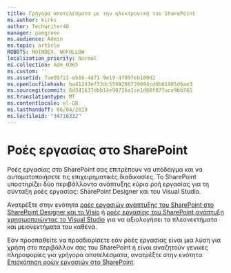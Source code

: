 ```yaml
---
title: Γρήγορα αποτελέσματα με την ηλεκτρονική του SharePoint
ms.author: kirks
author: Techwriter40
manager: pamgreen
ms.audience: Admin
ms.topic: article
ROBOTS: NOINDEX, NOFOLLOW
localization_priority: Normal
ms.collection: Adm_O365
ms.custom: ''
ms.assetid: 7ae05f21-eb16-4d71-9e19-4f097eb100d2
ms.openlocfilehash: ba41247ef33dc5599260739094cd0b61985d6ae3
ms.sourcegitcommit: 6d341637dbb14e90726a1ce1d68f077ace9bb765
ms.translationtype: MT
ms.contentlocale: el-GR
ms.lasthandoff: 06/04/2019
ms.locfileid: "34716332"
---
```

# <a name="workflows-in-sharepoint"></a>Ροές εργασίας στο SharePoint

Ροές εργασίας στο SharePoint σας επιτρέπουν να υπόδειγμα και να αυτοματοποιήσετε τις επιχειρηματικές διαδικασίες. Το SharePoint υποστηρίζει δύο περιβάλλοντα ανάπτυξης κύρια ροή εργασίας για τη σύνταξη ροές εργασίας: SharePoint Designer και του Visual Studio. 

Ανατρέξτε στην ενότητα [ροές εργασιών ανάπτυξης του SharePoint στο SharePoint Designer και το Visio](https://docs.microsoft.com/en-us/sharepoint/dev/general-development/develop-sharepoint-workflows-using-visual-studio) ή [ροές εργασίας του SharePoint ανάπτυξη χρησιμοποιώντας το Visual Studio](https://docs.microsoft.com/en-us/sharepoint/dev/general-development/develop-sharepoint-workflows-using-visual-studio) για να αξιολογήσει τα πλεονεκτήματα και μειονεκτήματα του καθένα. 

Εάν προσπαθείτε να προσδιορίσετε εάν ροές εργασίας είναι μια λύση για χρήση στο περιβάλλον σας του SharePoint ή είναι αναζητούν γενικές πληροφορίες για γρήγορα αποτελέσματα, ανατρέξτε στην ενότητα [Επισκόπηση ροών εργασιών στο SharePoint](https://docs.microsoft.com/en-us/sharepoint/dev/general-development/get-started-with-workflows-in-sharepoint#overview-of-workflows-in-sharepoint).